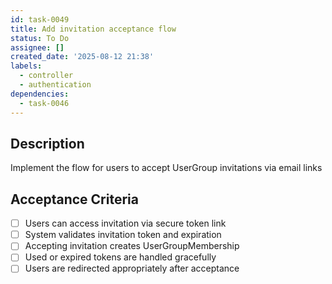 ```yaml
---
id: task-0049
title: Add invitation acceptance flow
status: To Do
assignee: []
created_date: '2025-08-12 21:38'
labels:
  - controller
  - authentication
dependencies:
  - task-0046
---
```


## Description

Implement the flow for users to accept UserGroup invitations via email links

## Acceptance Criteria

- [ ] Users can access invitation via secure token link
- [ ] System validates invitation token and expiration
- [ ] Accepting invitation creates UserGroupMembership
- [ ] Used or expired tokens are handled gracefully
- [ ] Users are redirected appropriately after acceptance
